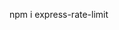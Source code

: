 npm i express-rate-limit

<!-- npm install express-rate-limit -->

<!-- Rate limiting is a technique used to control the number of requests a client (or IP address) can make to your API within a specified time window. This helps prevent abuse, ensures fair usage, and protects your server from being overwhelme -->